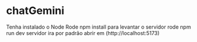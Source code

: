 # chatGemini

Tenha instalado o Node
Rode npm install
para levantar o servidor rode npm run dev
servidor ira por padrão abrir em (http://localhost:5173)